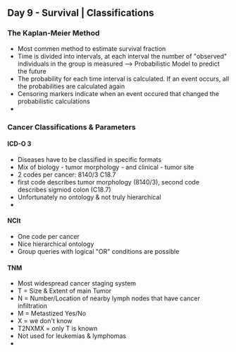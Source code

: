 ## Day 9 - Survival | Classifications

### The Kaplan-Meier Method

* Most commen method to estimate survival fraction
* Time is divided into intervals, at each interval the number of "observed" individuals in the group is measured --> Probabilistic Model to predict the future
* The probability for each time interval is calculated. If an event occurs, all the probabilities are calculated again
* Censoring markers indicate when an event occured that changed the probabilistic calculations
* 


### Cancer Classifications & Parameters

#### ICD-O 3

* Diseases have to be classified in specific formats
* Mix of biology - tumor morphology - and clinical - tumor site
* 2 codes per cancer: 8140/3   C18.7
* first code describes tumor morphology (8140/3), second code describes sigmiod colon (C18.7)
* Unfortunately no ontology & not truly hierarchical
* 


#### NCIt

* One code per cancer
* Nice hierarchical ontology
* Group queries with logical "OR" conditions are possible


#### TNM

* Most widespread cancer staging system
* T = Size & Extent of main Tumor
* N = Number/Location of nearby lymph nodes that have cancer infiltration
* M = Metastized Yes/No
* X = we don't know
* T2NXMX = only T is known
* Not used for leukemias & lymphomas
* 

